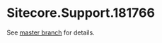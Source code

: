 # Sitecore.Support.181766

See [master branch](https://github.com/sitecoresupport/Sitecore.Support.181766) for details.